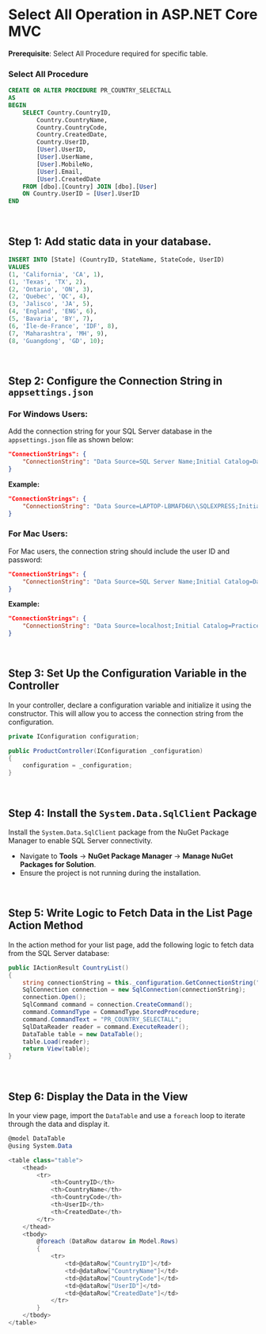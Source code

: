 # Select All Operation in ASP.NET Core MVC

**Prerequisite**: Select All Procedure required for specific table. 

### Select All Procedure

```sql
CREATE OR ALTER PROCEDURE PR_COUNTRY_SELECTALL
AS
BEGIN 
	SELECT Country.CountryID,
		Country.CountryName,
        Country.CountryCode,
        Country.CreatedDate,
        Country.UserID,
		[User].UserID,
        [User].UserName,
        [User].MobileNo,
        [User].Email,
        [User].CreatedDate		
    FROM [dbo].[Country] JOIN [dbo].[User] 
	ON Country.UserID = [User].UserID
END
```

<br>

## Step 1: Add static data in your database. 

```sql
INSERT INTO [State] (CountryID, StateName, StateCode, UserID)
VALUES 
(1, 'California', 'CA', 1),
(1, 'Texas', 'TX', 2),
(2, 'Ontario', 'ON', 3),
(2, 'Quebec', 'QC', 4),
(3, 'Jalisco', 'JA', 5),
(4, 'England', 'ENG', 6),
(5, 'Bavaria', 'BY', 7),
(6, 'Île-de-France', 'IDF', 8),
(7, 'Maharashtra', 'MH', 9),
(8, 'Guangdong', 'GD', 10);
```

<br>

## Step 2: Configure the Connection String in `appsettings.json`

### For Windows Users:

Add the connection string for your SQL Server database in the `appsettings.json` file as shown below:

```json
"ConnectionStrings": {
    "ConnectionString": "Data Source=SQL Server Name;Initial Catalog=DatabaseName;Integrated Security=true;"
}
```

**Example:**

```json
"ConnectionStrings": {
    "ConnectionString": "Data Source=LAPTOP-LBMAFD6U\\SQLEXPRESS;Initial Catalog=StudentMaster;Integrated Security=true;"
}
```

### For Mac Users:

For Mac users, the connection string should include the user ID and password:

```json
"ConnectionStrings": {
    "ConnectionString": "Data Source=SQL Server Name;Initial Catalog=DatabaseName;User id=userID; password=Password;"
}
```

**Example:**

```json
"ConnectionStrings": {
    "ConnectionString": "Data Source=localhost;Initial Catalog=Practice;User id=SA; password=MyStrongPass123;"
}
```

<br>


## Step 3: Set Up the Configuration Variable in the Controller

In your controller, declare a configuration variable and initialize it using the constructor. This will allow you to access the connection string from the configuration.

```csharp
private IConfiguration configuration;

public ProductController(IConfiguration _configuration)
{
    configuration = _configuration;
}
```

<br>

## Step 4: Install the `System.Data.SqlClient` Package

Install the `System.Data.SqlClient` package from the NuGet Package Manager to enable SQL Server connectivity.

- Navigate to **Tools** -> **NuGet Package Manager** -> **Manage NuGet Packages for Solution**.
- Ensure the project is not running during the installation.

<br>

## Step 5: Write Logic to Fetch Data in the List Page Action Method

In the action method for your list page, add the following logic to fetch data from the SQL Server database:

```csharp
public IActionResult CountryList()
{
    string connectionString = this._configuration.GetConnectionString("ConnectionString");
    SqlConnection connection = new SqlConnection(connectionString);
    connection.Open();
    SqlCommand command = connection.CreateCommand();
    command.CommandType = CommandType.StoredProcedure;
    command.CommandText = "PR_COUNTRY_SELECTALL";
    SqlDataReader reader = command.ExecuteReader();
    DataTable table = new DataTable();
    table.Load(reader);
    return View(table);
}
```

<br>

## Step 6: Display the Data in the View

In your view page, import the `DataTable` and use a `foreach` loop to iterate through the data and display it.

```csharp
@model DataTable
@using System.Data

<table class="table">
    <thead>
        <tr>
            <th>CountryID</th>
            <th>CountryName</th>
            <th>CountryCode</th>
            <th>UserID</th>
            <th>CreatedDate</th>
        </tr>
    </thead>
    <tbody>
        @foreach (DataRow datarow in Model.Rows)
        {
            <tr>
                <td>@dataRow["CountryID"]</td>
                <td>@dataRow["CountryName"]</td>
                <td>@dataRow["CountryCode"]</td>
                <td>@dataRow["UserID"]</td>
                <td>@dataRow["CreatedDate"]</td>
            </tr>
        }
    </tbody>
</table>
```
